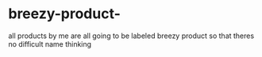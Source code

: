 # breezy-product-
all products by me are all going to be labeled breezy product so that theres no difficult name thinking
